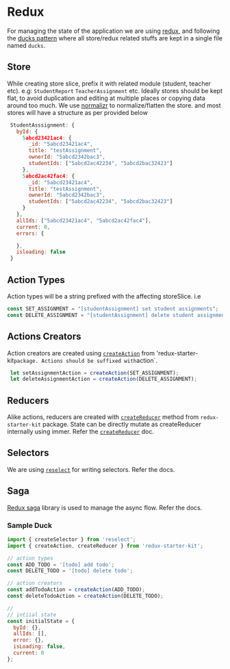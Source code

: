 # Redux

For managing the state of the application we are using [redux](https://redux.js.org/), and following the [ducks pattern](https://github.com/erikras/ducks-modular-redux) where all store/redux related stuffs are kept in a single file named `ducks`.

## Store

While creating store slice, prefix it with related module (student, teacher etc). e.g: `StudentReport` `TeacherAssignment` etc.
Ideally stores should be kept flat, to avoid duplication and editing at multiple places or copying data around too much. We use
[normalizr](https://github.com/paularmstrong/normalizr) to normalize/flatten the store. and most stores will have a structure as per
provided below

```js
 StudentAsssignment: {
   byId: {
     5abcd23421ac4: {
       _id: "5abcd23421ac4",
       title: "testAssignment",
       ownerId: "5abcd2342bac3",
       studentIds: ["5abcd2ac42234", "5abcd2bac32423"]
     },
     5abcd2ac42fac4: {
       _id: "5abcd23421ac4",
       title: "testAssignment",
       ownerId: "5abcd2342bac3",
       studentIds: ["5abcd2ac42234", "5abcd2bac32423"]
     }
   },
   allIds: ["5abcd23421ac4", "5abcd2ac42fac4"],
   current: 0,
   errors: {

   },
   isloading: false
 }
```

## Action Types

Action types will be a string prefixed with the affecting storeSlice. i.e

```js
const SET_ASSIGNMENT = "[studentAssignment] set student assignments";
const DELETE_ASSIGNMENT = "[studentAssignment] delete student assignment";
```

## Actions Creators

Action creators are created using [`createAction`](https://github.com/reduxjs/redux-starter-kit/blob/master/docs/api/createAction.md) from 'redux-starter-kit`package. Actions should be suffixed with`action`.

```js
 let setAssignmentAction = createAction(SET_ASSIGNMENT);
 let deleteAssignmentAction = createAction(DELETE_ASSIGNMENT);
```

## Reducers

Alike actions, reducers are created with [`createReducer`](https://github.com/reduxjs/redux-starter-kit/blob/master/docs/api/createReducer.md) method from `redux-starter-kit` package. State can be directly mutate as createReducer internally using immer. Refer the [`createReducer`](https://github.com/reduxjs/redux-starter-kit/blob/master/docs/api/createReducer.md) doc.

## Selectors

We are using [`reselect`](https://github.com/reduxjs/reselect#readme) for writing selectors. Refer the docs.

## Saga

[Redux saga](https://redux-saga.js.org/) library is used to manage the async flow. Refer the docs.

### Sample Duck

```js
import { createSelector } from 'reselect';
import { createAction, createReducer } from 'redux-starter-kit';

// action types
const ADD_TODO = '[todo] add todo';
const DELETE_TODO = '[todo] delete todo';

// action creators
const addTodoAction = createAction(ADD_TODO);
const deleteTodoAction = createAction(DELETE_TODO);

//
// intiial state
const initialState = {
  byId: {},
  allIds: [],
  error: {},
  isLoading: false,
  current: 0
};
```
